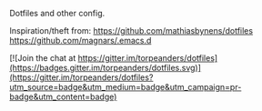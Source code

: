 Dotfiles and other config.

Inspiration/theft from:
https://github.com/mathiasbynens/dotfiles
https://github.com/magnars/.emacs.d


[![Join the chat at https://gitter.im/torpeanders/dotfiles](https://badges.gitter.im/torpeanders/dotfiles.svg)](https://gitter.im/torpeanders/dotfiles?utm_source=badge&utm_medium=badge&utm_campaign=pr-badge&utm_content=badge)